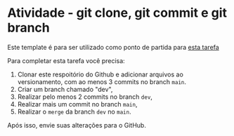 # Atividade - git clone, git commit e git branch
Este template é para ser utilizado como ponto de partida para [esta tarefa](https://classroom.github.com/a/cwewJLye)

Para completar esta tarefa você precisa:

1. Clonar este respoitório do Github e adicionar arquivos ao versionamento, com ao menos 3 commits no branch `main`. 
2. Criar um branch chamado "dev", 
3. Realizar pelo menos 2 commits no branch `dev`,
4. Realizar mais um commit no branch `main`,
5. Realizar o `merge` da branch `dev` no `main`.

Após isso, envie suas alterações para o GitHub.
